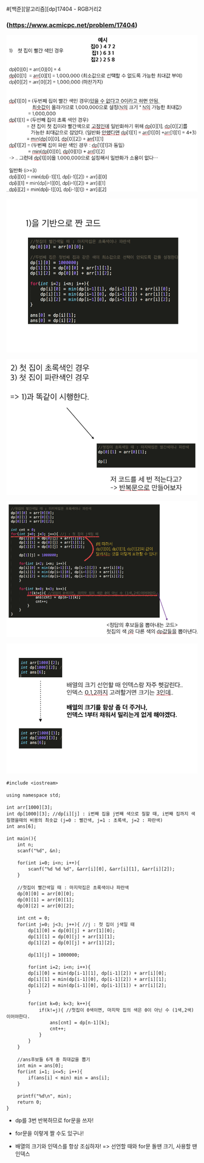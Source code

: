 #[백준][알고리즘][dp]17404 - RGB거리2
### (https://www.acmicpc.net/problem/17404)



![img15](/image/img15.png)

![img16](/image/img16.png)

![img17](/image/img17.png)

![img18](/image/img18.png)

![img19](/image/img19.png)


``` 
#include <iostream>

using namespace std;

int arr[1000][3];
int dp[1000][3]; //dp[i][j] : i번째 집을 j번째 색으로 칠할 때, i번째 집까지 색칠했을때의 비용의 최솟값 (j=0 : 빨간색, j=1 : 초록색, j=2 : 파란색)
int ans[6];

int main(){
	int n;
	scanf("%d", &n);

	for(int i=0; i<n; i++){
		scanf("%d %d %d", &arr[i][0], &arr[i][1], &arr[i][2]);
	}

	//첫집이 빨간색일 때 : 마지막집은 초록색이나 파란색
	dp[0][0] = arr[0][0];
	dp[0][1] = arr[0][1];
	dp[0][2] = arr[0][2];

	int cnt = 0;
	for(int j=0; j<3; j++){ //j : 첫 집이 j색일 때
		dp[1][0] = dp[0][j] + arr[1][0];
		dp[1][1] = dp[0][j] + arr[1][1];
		dp[1][2] = dp[0][j] + arr[1][2];

		dp[1][j] = 1000000;

		for(int i=2; i<n; i++){
		dp[i][0] = min(dp[i-1][1], dp[i-1][2]) + arr[i][0];
		dp[i][1] = min(dp[i-1][0], dp[i-1][2]) + arr[i][1];
		dp[i][2] = min(dp[i-1][0], dp[i-1][1]) + arr[i][2];
		}

		for(int k=0; k<3; k++){
			if(k!=j){ //첫집이 0색이면, 마지막 집의 색은 0이 아닌 수 (1색,2색)이어야한다. 
				ans[cnt] = dp[n-1][k]; 
				cnt++;
			}
		}	
	}
 
	//ans후보들 6개 중 최대값을 뽑기
	int min = ans[0]; 
	for(int i=1; i<=5; i++){
		if(ans[i] < min) min = ans[i]; 
	}
	
	printf("%d\n", min);
	return 0;
}
```


* dp를 3번 반복하므로 for문을 쓰자!

* for문을 이렇게 짤 수도 있구나!

* 배열의 크기와 인덱스를 항상 조심하자! => 선언할 때와 for문 돌땐 크기, 사용할 땐 인덱스
